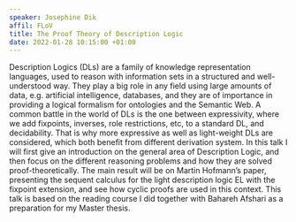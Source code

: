 ```yaml
---
speaker: Josephine Dik
affil: FLoV
title: The Proof Theory of Description Logic
date: 2022-01-28 10:15:00 +01:00
---
```

Description Logics (DLs) are a family of knowledge representation languages, used to reason with information sets in a structured and well-understood way.
They play a big role in any field using large amounts of data, e.g. artificial intelligence, databases, and they are of importance in providing a logical formalism for ontologies and the Semantic Web.
A common battle in the world of DLs is the one between expressivity, where we add fixpoints, inverses, role restrictions, etc, to a standard DL, and decidability.
That is why more expressive as well as light-weight DLs are considered, which both benefit from different derivation system.
In this talk I will first give an introduction on the general area of Description Logic, and then focus on the different reasoning problems and how they are solved proof-theoretically.
The main result will be on Martin Hofmann’s paper, presenting the sequent calculus for the light description logic EL with the fixpoint extension, and see how cyclic proofs are used in this context.
This talk is based on the reading course I did together with Bahareh Afshari as a preparation for my Master thesis.
